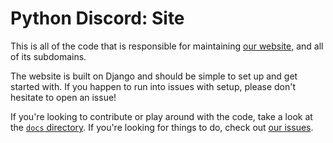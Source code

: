 # Python Discord: Site

This is all of the code that is responsible for maintaining
[our website](https://pythondiscord.com), and all of its subdomains.

The website is built on Django and should be simple to set up and get started with.
If you happen to run into issues with setup, please don't hesitate to open an issue!

If you're looking to contribute or play around with the code,
take a look at the [`docs` directory](docs). If you're looking for things
to do, check out [our issues](https://gitlab.com/python-discord/projects/site/issues).
